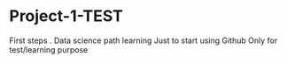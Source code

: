# Project-1-TEST
First steps . Data science path learning
Just to start using Github
Only for test/learning purpose
